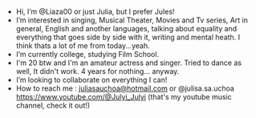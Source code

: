 -  Hi, I’m @Liaza00 or just Julia, but I prefer Jules! 
-  I’m interested in singing, Musical Theater, Movies and Tv series, Art in general, English and another languages, talking about equality and everything that goes side by side with it, writing and mental heath. I think thats a lot of me from today...yeah.
-  I’m currently college, studying Film School.
-  I'm 20 btw and I'm an amateur actress and singer. Tried to dance as well, It didn't work. 4 years for nothing... anyway.
-  I’m looking to collaborate on everything I can!
-  How to reach me : juliasauchoa@hotmail.com or @julisa.sa.uchoa
https://www.youtube.com/@Julyi_Julyi (that's my youtube music channel, check it out!)
<!---
-  Be safe, hope ur ok <3 
from Brazil, Nordeste, Ceará🌵 for you💌